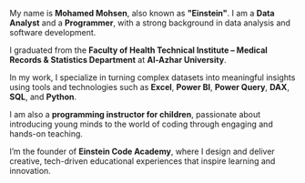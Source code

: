 
My name is **Mohamed Mohsen**, also known as **"Einstein"**.
I am a **Data Analyst** and a **Programmer**, with a strong background in data analysis and software development.

I graduated from the **Faculty of Health Technical Institute – Medical Records & Statistics Department** at **Al-Azhar University**.

In my work, I specialize in turning complex datasets into meaningful insights using tools and technologies such as **Excel**, **Power BI**, **Power Query**, **DAX**, **SQL**, and **Python**.

I am also a **programming instructor for children**, passionate about introducing young minds to the world of coding through engaging and hands-on teaching.

I’m the founder of **Einstein Code Academy**, where I design and deliver creative, tech-driven educational experiences that inspire learning and innovation.



<!--
**einsteinzahra/einsteinzahra** is a ✨ _special_ ✨ repository because its `README.md` (this file) appears on your GitHub profile.

Here are some ideas to get you started:

- 🔭 I’m currently working on ...
- 🌱 I’m currently learning ...
- 👯 I’m looking to collaborate on ...
- 🤔 I’m looking for help with ...
- 💬 Ask me about ...
- 📫 How to reach me: ...
- 😄 Pronouns: ...
- ⚡ Fun fact: ...
-->
